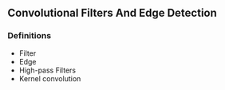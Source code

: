 ## Convolutional Filters And Edge Detection

### Definitions
- Filter
- Edge
- High-pass Filters
- Kernel convolution
